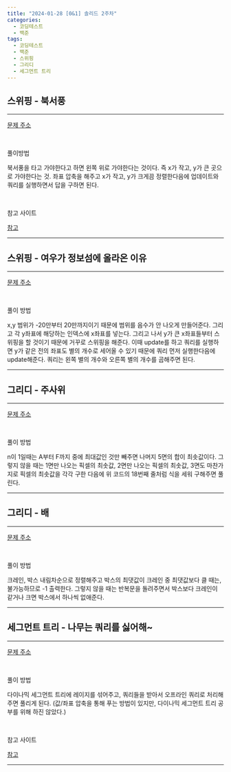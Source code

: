 ```yaml
---
title: "2024-01-28 [0&1] 솔리드 2주차"
categories:
  - 코딩테스트
  - 백준
tags:
  - 코딩테스트
  - 백준
  - 스위핑
  - 그리디
  - 세그먼트 트리
---
```

<h2>스위핑 - 북서풍</h2>

---
<a href="https://www.acmicpc.net/problem/5419">문제 주소<a>  

<script src="https://gist.github.com/harimyong/0d3f61613d9fa66c798d80694a7642dc.js"></script>
<br>
<p>풀이방법</p>
<p>북서풍을 타고 가야한다고 하면 왼쪽 위로 가야한다는 것이다. 즉 x가 작고, y가 큰 곳으로 가야한다는 것. 좌표 압축을 해주고 x가 작고, y가 크게끔 정렬한다음에 업데이트와 쿼리를 실행하면서 답을 구하면 된다.</p>
<br>
<p>참고 사이트</p>
<a href="https://loosie.tistory.com/703">참고<a>

---
<h2>스위핑 - 여우가 정보섬에 올라온 이유</h2>

---
<a href="https://www.acmicpc.net/problem/17131">문제 주소<a>

<script src="https://gist.github.com/harimyong/27d95670d8a20041a572185f3b40d0d0.js"></script>
<br>
<p>풀이 방법</p>
<p>x,y 범위가 -20만부터 20만까지이기 때문에 범위를 음수가 안 나오게 만들어준다. 그리고 각 y좌표에 해당하는 인덱스에 x좌표를 넣는다. 그리고 나서 y가 큰 x좌표들부터 스위핑을 할 것이기 때문에 거꾸로 스위핑을 해준다. 
  이때 update를 하고 쿼리를 실행하면 y가 같은 전의 좌표도 별의 개수로 세어올 수 있기 때문에 쿼리 먼저 실행한다음에 update해준다. 쿼리는 왼쪽 별의 개수와 오른쪽 별의 개수를 곱해주면 된다. 
</p>

---
<h2>그리디 - 주사위</h2>

---
<a href="https://www.acmicpc.net/problem/1041">문제 주소<a>

<script src="https://gist.github.com/harimyong/e77d2be8c7f51a3817f35785961c08f5.js"></script>
<br>
<p>풀이 방법</p>
<p>n이 1일때는 A부터 F까지 중에 최대값인 것만 빼주면 나머지 5면의 합이 최솟값이다. 그렇지 않을 때는 1면만 나오는 픽셀의 최솟값, 2면만 나오는 픽셀의 최솟값, 3면도 마찬가지로 픽셀의 최솟값을 각각 구한 다음에 위 코드의 18번째 줄처럼
식을 세워 구해주면 풀린다.</p>

---
<h2>그리디 - 배</h2>

---
<a href="https://www.acmicpc.net/problem/1092">문제 주소<a>

<script src="https://gist.github.com/harimyong/d82066af410035e2e1524b9d514bcfac.js"></script>
<br>
<p>풀이 방법</p>
<p>크레인, 박스 내림차순으로 정렬해주고 박스의 최댓값이 크레인 중 최댓값보다 클 때는, 불가능하므로 -1 출력한다. 그렇지 않을 때는 반복문을 돌려주면서 박스보다 크레인이 같거나 크면 박스에서 하나씩 없애준다.</p>

---
<h2>세그먼트 트리 - 나무는 쿼리를 싫어해~</h2>

---
<a href="https://www.acmicpc.net/problem/20212">문제 주소<a>

<script src="https://gist.github.com/harimyong/3cd557fdc7396b1a4fcb5e560f4c4c45.js"></script>
<br>
<p>풀이 방법</p>
<p>다이나믹 세그먼트 트리에 레이지를 섞어주고, 쿼리들을 받아서 오프라인 쿼리로 처리해주면 풀리게 된다. (값/좌표 압축을 통해 푸는 방법이 있지만, 다이나믹 세그먼트 트리 공부를 위해 하진 않았다.)</p>
<br>
<p>참고 사이트</p>
<a href="https://justicehui.github.io/medium-algorithm/2020/02/28/DynamicSeg/">참고<a>

---

